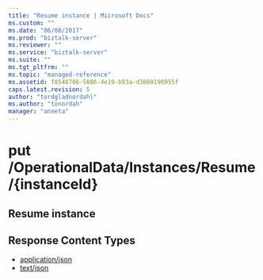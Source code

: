 ```yaml
---
title: "Resume instance | Microsoft Docs"
ms.custom: ""
ms.date: "06/08/2017"
ms.prod: "biztalk-server"
ms.reviewer: ""
ms.service: "biztalk-server"
ms.suite: ""
ms.tgt_pltfrm: ""
ms.topic: "managed-reference"
ms.assetid: f8548706-5886-4e19-b93a-d3060190955f
caps.latest.revision: 5
author: "tordgladnordahl"
ms.author: "tonordah"
manager: "anneta"
---
```

# put  /OperationalData/Instances/Resume/{instanceId}
## Resume instance

Response Content Types
---

- [application/json](../feature-pack-1/resume-instance-application-json.md)
- [text/json](../feature-pack-1/resume-instance-text-json.md)
